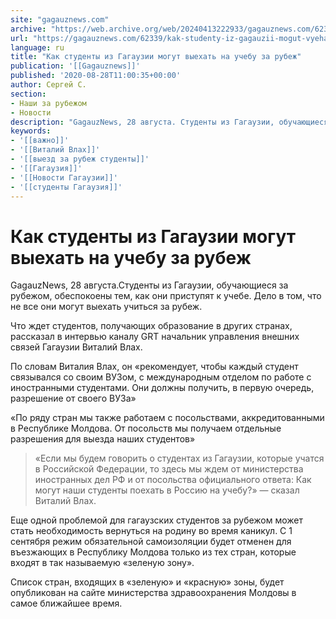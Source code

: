 ```yaml
---
site: "gagauznews.com"
archive: "https://web.archive.org/web/20240413222933/gagauznews.com/62339/kak-studenty-iz-gagauzii-mogut-vyehat-na-uchebu-za-rubezh.html"
url: "https://gagauznews.com/62339/kak-studenty-iz-gagauzii-mogut-vyehat-na-uchebu-za-rubezh.html"
language: ru
title: "Как студенты из Гагаузии могут выехать на учебу за рубеж"
publication: '[[Gagauznews]]'
published: '2020-08-28T11:00:35+00:00'
author: Сергей С.
section:
- Наши за рубежом
- Новости
description: "GagauzNews, 28 августа. Студенты из Гагаузии, обучающиеся за рубежом, обеспокоены тем, как они приступят к учебе. Дело в том, что не все они могут выехать учиться за рубеж. Что ждет студентов, получающих образование в других странах, рассказал в интервью каналу GRT начальник управления внешних связей Гагаузии Виталий Влах. По словам Виталия Влах, он «рекомендует, чтобы каждый студент связывался со своим ВУЗом, с международным отделом по работе с иностранными студентами. Они должны получить, в первую очередь, разрешение от своего ВУЗа» «По ряду стран мы также работаем с посольствами, аккредитованными в Республике Молдова. От посольств мы получаем отдельные разрешения для выезда наших […]"
keywords:
- '[[важно]]'
- '[[Виталий Влах]]'
- '[[выезд за рубеж студенты]]'
- '[[Гагаузия]]'
- '[[Новости Гагаузии]]'
- '[[студенты Гагаузия]]'
---
```


# Как студенты из Гагаузии могут выехать на учебу за рубеж

GagauzNews, 28 августа.Студенты из Гагаузии, обучающиеся за рубежом, обеспокоены тем, как они приступят к учебе. Дело в том, что не все они могут выехать учиться за рубеж.

Что ждет студентов, получающих образование в других странах, рассказал в интервью каналу GRT начальник управления внешних связей Гагаузии Виталий Влах.

По словам Виталия Влах, он «рекомендует, чтобы каждый студент связывался со своим ВУЗом, с международным отделом по работе с иностранными студентами. Они должны получить, в первую очередь, разрешение от своего ВУЗа»

«По ряду стран мы также работаем с посольствами, аккредитованными в Республике Молдова. От посольств мы получаем отдельные разрешения для выезда наших студентов»

> «Если мы будем говорить о студентах из Гагаузии, которые учатся в Российской Федерации, то здесь мы ждем от министерства иностранных дел РФ и от посольства официального ответа: Как могут наши студенты поехать в Россию на учебу?» — сказал Виталий Влах.

Еще одной проблемой для гагаузских студентов за рубежом может стать необходимость вернуться на родину во время каникул. С 1 сентября режим обязательной самоизоляции будет отменен для въезжающих в Республику Молдова только из тех стран, которые входят в так называемую «зеленую зону».

Список стран, входящих в «зеленую» и «красную» зоны, будет опубликован на сайте министерства здравоохранения Молдовы в самое ближайшее время.